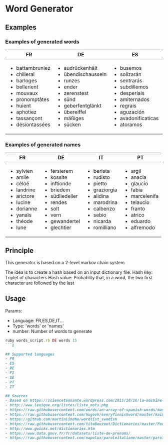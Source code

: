 # Word Generator

## Examples
### Examples of generated words

| FR|DE|ES|SE|FI|PT|IT
| ------------- | ------------- | ------------- | ------------- | ------------- | ------------- | ------------- |
| <ul><li>battambruniez</li><li>chilierai</li><li>barloges</li><li>bellerient</li><li>mouvaux</li><li>pronomptâtes</li><li>huient</li><li>aphotiez</li><li>tassançont</li><li>désiontassées</li></ul> | <ul><li>audrückenhält</li><li>übendischausseln</li><li>runzes</li><li>ender</li><li>zerenstest</li><li>sünd</li><li>geberfentglänkt</li><li>übereiffel</li><li>mäßiges</li><li>sücken</li></ul>| <ul><li>busemos</li><li>solizarán</li><li>sentrarás</li><li>subdillemos</li><li>desperíais</li><li>amiternados</li><li>regrais</li><li>aguzación</li><li>avadonificaticas</li><li>atoramos</li></ul>| <ul><li>avlegens</li><li>kommande</li><li>lägsspeingstningamingen</li><li>skapplagsberna</li><li>fringsk</li><li>vrelningats</li><li>ögkaken</li><li>rödes</li><li>möjlse</li><li>föreaver</li></ul> | <ul><li>samanssuorihenälkuminna</li><li>pinalyrkkonauka</li><li>alvetranautinenteittaju</li><li>valmäys</li><li>junto</li><li>rakkivataakkinetanti</li><li>junne</li><li>vitelliteikkaoityä</li><li>vistelos</li><li>kainvarion</li></ul>  | <ul><li>gietação</li><li>respípereniro</li><li>matonecopiro</li><li>baucança</li><li>baleirosanse</li><li>chóloccino</li><li>nusco</li><li>calinear</li><li>fescênimbe</li><li>giroaleono</li></ul>| <ul><li>cono</li><li>brasca</li><li>pedrivi</li><li>scasti</li><li>spasi</li><li>chiente</li><li>trano</li><li>dine</li><li>inzia</li><li></li></ul> |


### Examples of generated names

| FR | DE | IT | PT
| ------------- | ------------- | ------------- | ------------- |
|<ul><li>sylvien</li><li>amile</li><li>céloé</li><li>landrine</li><li>arictore</li><li>lucine</li><li>dorianne</li><li>yanaïs</li><li>théode</li><li>lune</li></ul>| <ul><li>fersierem</li><li>kossite</li><li>inftionde</li><li>briedem</li><li>südliedeller</li><li>rendes</li><li>solt</li><li>vern</li><li>gewandertel</li><li>glechtier</li></ul>| <ul><li>berista</li><li>rudisto</li><li>pietto</li><li>graziorgia</li><li>alidina</li><li>marodrina</li><li>calbenzo</li><li>sebio</li><li>nicarda</li><li>romilliano</li></ul> | <ul><li>argil</li><li>anacia</li><li>glaucio</li><li>fabia</li><li>marcelenifa</li><li>telaucio</li><li>franto</li><li>atrico</li><li>eduardo</li><li>alfremodo</li></ul>

## Principle
This generator is based on a 2-level markov chain system

The idea is to create a hash based on an input dictionary file.
Hash key: Triplet of characters
Hash value: Probablity that, in a word, the two first character are followed by the last

## Usage

Params:
- Language: FR,ES,DE,IT...
- Type: 'words' or 'names'
- number: Number of words to generate

```ruby
ruby words_script.rb DE words 15
```1

## Supported languages
- FR
- ES
- DE
- FI
- SE
- PT
- IT

## Sources
- Based on https://sciencetonnante.wordpress.com/2015/10/16/la-machine-a-inventer-des-mots-video/
- http://www.lexique.org/listes/liste_mots.php
- https://raw.githubusercontent.com/words/an-array-of-spanish-words/master/corpus.txt
- https://raw.githubusercontent.com/hugovk/everyfinnishword/master/kaikkisanat.txt
- https://github.com/martinlindhe/wordlist_swedish
- https://raw.githubusercontent.com/titoBouzout/Dictionaries/master/Portuguese%20(Brazilian).dic
- http://www.gwicks.net/dictionaries.htm
- https://www.data.gouv.fr/fr/datasets/liste-de-prenoms/
- https://raw.githubusercontent.com/napolux/paroleitaliane/master/paroleitaliane/280000_parole_italiane.txt
